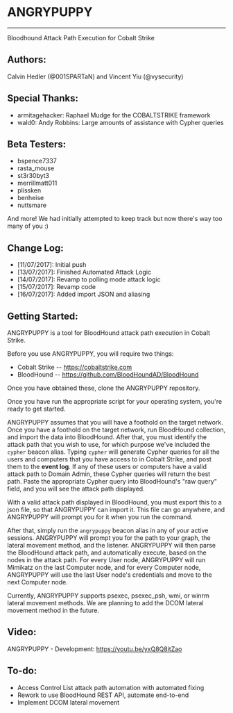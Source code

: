 # ANGRYPUPPY
------------

Bloodhound Attack Path Execution for Cobalt Strike

Authors: 
--------
Calvin Hedler (@001SPARTaN) and Vincent Yiu (@vysecurity)

Special Thanks:
---------------
* armitagehacker: Raphael Mudge for the COBALTSTRIKE framework
* wald0: Andy Robbins: Large amounts of assistance with Cypher queries

Beta Testers:
-------------
* bspence7337
* rasta_mouse
* st3r30byt3
* merrillmatt011
* plissken
* benheise
* nuttsmare

And more! We had initially attempted to keep track but now there's way too many of you :)

Change Log:
-----------
* [11/07/2017]: Initial push
* [13/07/2017]: Finished Automated Attack Logic
* [14/07/2017]: Revamp to polling mode attack logic
* [15/07/2017]: Revamp code
* [16/07/2017]: Added import JSON and aliasing

Getting Started:
-----------
ANGRYPUPPY is a tool for BloodHound attack path execution in Cobalt Strike.

Before you use ANGRYPUPPY, you will require two things:
- Cobalt Strike -- https://cobaltstrike.com
- BloodHound -- https://github.com/BloodHoundAD/BloodHound

Once you have obtained these, clone the ANGRYPUPPY repository.

Once you have run the appropriate script for your operating system, you're ready to get started.

ANGRYPUPPY assumes that you will have a foothold on the target network. Once you have a foothold on the target network, run BloodHound collection, and import the data into BloodHound. After that, you must identify the attack path that you wish to use, for which purpose we've included the `cypher` beacon alias. Typing `cypher` will generate Cypher queries for all the users and computers that you have access to in Cobalt Strike, and post them to the **event log**. If any of these users or computers have a valid attack path to Domain Admin, these Cypher queries will return the best path. Paste the appropriate Cypher query into BloodHound's "raw query" field, and you will see the attack path displayed.

With a valid attack path displayed in BloodHound, you must export this to a json file, so that ANGRYPUPPY can import it. This file can go anywhere, and ANGRYPUPPY will prompt you for it when you run the command.

After that, simply run the `angrypuppy` beacon alias in any of your active sessions. ANGRYPUPPY will prompt you for the path to your graph, the lateral movement method, and the listener. ANGRYPUPPY will then parse the BloodHound attack path, and automatically execute, based on the nodes in the attack path. For every User node, ANGRYPUPPY will run Mimikatz on the last Computer node, and for every Computer node, ANGRYPUPPY will use the last User node's credentials and move to the next Computer node.

Currently, ANGRYPUPPY supports psexec, psexec_psh, wmi, or winrm lateral movement methods. We are planning to add the DCOM lateral movement method in the future.

Video:
------
ANGRYPUPPY - Development:
https://youtu.be/yxQ8Q8itZao

To-do:
------

- Access Control List attack path automation with automated fixing
- Rework to use BloodHound REST API, automate end-to-end
- Implement DCOM lateral movement

